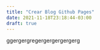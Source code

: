 ```yaml
---
title: "Crear Blog Github Pages"
date: 2021-11-18T23:18:44-03:00
draft: true
---
```


ggergergregergergergergerg